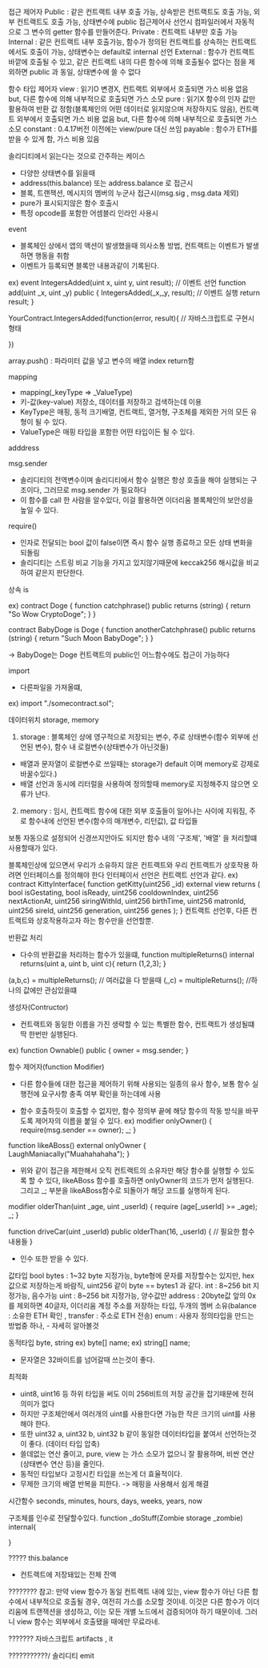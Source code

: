 접근 제어자
Public : 같은 컨트랙트 내부 호출 가능, 상속받은 컨트랙트도 호출 가능, 외부 컨트랙트도 호출 가능, 상태변수에 public 접근제어사 선언시 컴파일러에서 자동적으로 그 변수의 getter 함수를 만들어준다.
Private : 컨트랙트 내부만 호출 가능
Internal : 같은 컨트랙트 내부 호출가능, 함수가 정의된 컨트랙트를 상속하는 컨트랙트에서도 호출이 가능, 상태변수는 default로 internal 선언
External : 함수가 컨트랙트 바깥에 호출될 수 있고, 같은 컨트랙트 내의 다른 함수에 의해 호출될수 없다는 점을 제외하면 public 과 동일, 상태변수에 쓸 수 없다

함수 타입 제어자 
view : 읽기O 변경X, 컨트랙트 외부에서 호출되면 가스 비용 없음 but, 다른 함수에 의해 내부적으로 호출되면 가스 소모
pure : 읽기X 함수의 인자 값만 활용하여 반환 값 정함(블록체인의 어떤 데이터로 읽지않으며 저장하지도 않음), 컨트랙트 외부에서 호출되면 가스 비용 없음 but, 다른 함수에 의해 내부적으로 호출되면 가스 소모
constant : 0.4.17버전 이전에는 view/pure 대신 쓰임
payable : 함수가 ETH를 받을 수 있게 함, 가스 비용 있음

솔리디티에서 읽는다는 것으로 간주하는 케이스
- 다양한 상태변수를 읽을때
- address(this.balance) 또는 address.balance 로 접근시
- 블록, 트랜잭션, 메시지의 멤버의 누군사 접근시(msg.sig , msg.data 제외)
- pure가 표시되지않은 함수 호출시
- 특정 opcode를 포함한 어셈블리 인라인 사용시

event
- 블록체인 상에서 앱의 액션이 발생했을때 의사소통 방법, 컨트랙트는 이벤트가 발생하면 행동을 취함
- 이벤트가 등록되면 블록안 내용과같이 기록된다.

ex)
event IntegersAdded(uint x, uint y, uint result); // 이벤트 선언
function add(uint _x, uint _y) public {
    IntegersAdded(_x,_y, result); // 이벤트 실행
    return result;
}

YourContract.IntegersAdded(function(error, result){ // 자바스크립트로 구현시 형태
    
})

array.push() : 파라미터 값을 넣고 변수의 배열 index return함

mapping
- mapping(_keyType => _ValueType)
- 키-값(key-value) 저장소, 데이터를 저장하고 검색하는데 이용
- KeyType은 매핑, 동적 크기배열, 컨트랙트, 열거형, 구조체를 제외한 거의 모든 유형이 될 수 있다.
- ValueType은 매핑 타입을 포함한 어떤 타입이든 될 수 있다.

adddress

msg.sender
- 솔리디티의 전역변수이며 솔리디티에서 함수 실행은 항상 호출을 해야 실행되는 구조이다, 그러므로 msg.sender 가 필요하다
- 이 함수를 call 한 사람을 알수있다, 이걸 활용하면 이더리움 블록체인의 보안성을 높일 수 있다.

require()
- 인자로 전달되는 bool 값이 false이면 즉시 함수 실행 종료하고 모든 상태 변화을 되돌림
- 솔리디티는 스트링 비교 기능을 가지고 있지않기때문에 keccak256 해시값을 비교하여 같은지 판단한다.

상속 is

ex)
contract Doge {
  function catchphrase() public returns (string) {
    return "So Wow CryptoDoge";
  }
}

contract BabyDoge is Doge {
  function anotherCatchphrase() public returns (string) {
    return "Such Moon BabyDoge";
  }
}

-> BabyDoge는 Doge 컨트랙트의 public인 어느함수에도 접근이 가능하다

import
- 다른파일을 가져올떄,

ex)
import "./somecontract.sol";

데이터위치 storage, memory
1. storage : 블록체인 상에 영구적으로 저장되는 변수, 주로 상태변수(함수 외부에 선언된 변수), 함수 내 로컬변수(상태변수가 아닌것들)
+ 배열과 문자열이 로컬변수로 쓰일때는 storage가 default 이며 memory로 강제로 바꿀수있다.)
+ 배열 선언과 동시에 리터럴을 사용하여 정의할때 memory로 지정해주지 않으면 오류가 난다.
2. memory : 임시, 컨트랙트 함수에 대한 외부 호출들이 일어나는 사이에 지워짐, 주로 함수내에 선언된 변수(함수의 매개변수, 리턴값), 값 타입들

보통 자동으로 설정되어 신경쓰지안아도 되지만 함수 내의 '구조체', '배열' 을 처리할떄 사용할때가 있다.


블록체인상에 있으면서 우리가 소유하지 않은 컨트랙트와 우리 컨트랙트가 상호작용 하려면 인터페이스를 정의해야 한다
인터페이서 선언은 컨트랙트 선언과 같다.
ex)
contract KittyInterface{
    function getKitty(uint256 _id) external view returns (
    bool isGestating,
    bool isReady,
    uint256 cooldownIndex,
    uint256 nextActionAt,
    uint256 siringWithId,
    uint256 birthTime,
    uint256 matronId,
    uint256 sireId,
    uint256 generation,
    uint256 genes
  );
}
컨트랙트 선언후, 다른 컨트랙트와 상호작용하고자 하는 함수만을 선언할뿐.

반환값 처리
- 다수의 반환값을 처리하는 함수가 있을떄,
function multipleReturns() internal returns(uint a, uint b, uint c){
  return (1,2,3);
}

(a,b,c) = multipleReturns();  // 여러값을 다 받을때
(,,c) = multipleReturns();  //하나의 값에만 관심있을떄

생성자(Contructor)
- 컨트랙트와 동일한 이름을 가진 생략할 수 있는 특별한 함수, 컨트랙트가 생성될떄 딱 한번만 실행된다.

ex)
function Ownable() public {
    owner = msg.sender;
  }


함수 제어자(function Modifier)
- 다른 함수들에 대한 접근을 제어하기 위해 사용되는 일종의 유사 함수, 보통 함수 실행전에 요구사항 충족 여부 확인을 하는데에 사용
* 함수 호출하듯이 호출할 수 없지만, 함수 정의부 끝에 해당 함수의 작동 방식을 바꾸도록 제어자의 이름을 붙일 수 있다.
ex)
modifier onlyOwner() {
    require(msg.sender == owner);
    _;
  }

function likeABoss() external onlyOwner {
    LaughManiacally("Muahahahaha");
  }

* 위와 같이 접근을 제한해서 오직 컨트랙트의 소유자만 해당 함수를 실행할 수 있도록 할 수 있다,
likeABoss 함수를 호출하면 onlyOwner의 코드가 먼저 실행된다. 그리고 _; 부분을 likeABoss함수로 되돌아가 해당 코드를 실행하게 된다.

modifier olderThan(uint _age, uint _userId) {
  require (age[_userId] >= _age);
  _;
}

function driveCar(uint _userId) public olderThan(16, _userId) {
  // 필요한 함수 내용들
}

* 인수 또한 받을 수 있다.


값타입
bool
bytes : 1~32 byte 지정가능, byte형에 문자를 저장할수는 있지만, hex값으로 저장하는게 바람직, uint256 같이 byte == bytes1 과 같다.
int : 8~256 bit 지정가능, 음수가능
uint : 8~256 bit 지정가능, 양수값만
address : 20byte값 앞의 0x를 제외하면 40글자, 이더리움 계정 주소를 저장하는 타입, 두개의 멤버 소유(balance : 소유한 ETH 확인 , transfer : 주소로 ETH 전송)
enum : 사용자 정의타입을 만드는 방법중 하나, - 자세히 알아볼것

동적타입
byte, string
ex) byte[] name;
ex) string[] name;
- 문자열은 32바이트를 넘어갈때 쓰는것이 좋다.

최적화
- uint8, uint16 등 하위 타입을 써도 이미 256비트의 저장 공간을 잡기때문에 전혀 의미가 없다
- 하지만 구조체안에서 여러개의 uint를 사용한다면 가능한 작은 크기의 uint를 사용해야 한다.
- 또한 uint32 a, uint32 b, uint32 b 같이 동일한 데이터타입을 붙여서 선언하는것이 좋다. (데이터 타입 압축)
- 쓸데없는 연산 줄이고, pure, view 는 가스 소모가 없으니 잘 활용하며, 비싼 연산(상태변수 연산 등)을 줄인다.
- 동적인 타입보다 고정시킨 타입을 쓰는게 더 효율적이다.
- 무제한 크기의 배열 반복을 피한다. -> 매핑을 사용해서 쉽게 해결

시간함수 
seconds, minutes, hours, days, weeks, years, now

구조체를 인수로 전달할수있다.
function _doStuff(Zombie storage _zombie) internal{

}



?????
this.balance
- 컨트랙트에 저장돼있는 전체 잔액

????????
참고: 만약 view 함수가 동일 컨트랙트 내에 있는, view 함수가 아닌 다른 함수에서 내부적으로 호출될 경우, 여전히 가스를 소모할 것이네. 이것은 다른 함수가 이더리움에 트랜잭션을 생성하고, 이는 모든 개별 노드에서 검증되어야 하기 때문이네. 그러니 view 함수는 외부에서 호출됐을 때에만 무료라네.

???????
자바스크립트 artifacts , it

???????????/
솔리디티 emit